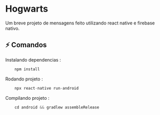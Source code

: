 # Hogwarts

Um breve projeto de mensagens feito utilizando react native e firebase nativo.


## ⚡ Comandos

Instalando dependencias : 
```js
    npm install
```

Rodando projeto : 
```js
    npx react-native run-android
```

Compilando projeto : 
```js
    cd android && gradlew assembleRelease
```

